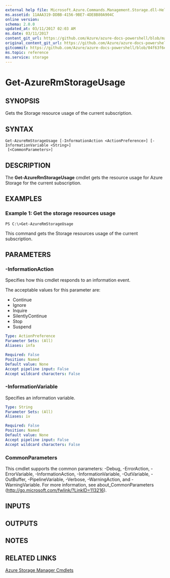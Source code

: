 ```yaml
---
external help file: Microsoft.Azure.Commands.Management.Storage.dll-Help.xml
ms.assetid: 11AAA319-DDBB-4156-9BE7-4DE8B80A904C
online version:
schema: 2.0.0
updated_at: 03/11/2017 02:03 AM
ms.date: 03/11/2017
content_git_url: https://github.com/Azure/azure-docs-powershell/blob/master/azureps-cmdlets-docs/ResourceManager/AzureRM.Storage/v2.7.0/Get-AzureRmStorageUsage.md
original_content_git_url: https://github.com/Azure/azure-docs-powershell/blob/master/azureps-cmdlets-docs/ResourceManager/AzureRM.Storage/v2.7.0/Get-AzureRmStorageUsage.md
gitcommit: https://github.com/Azure/azure-docs-powershell/blob/04f63f6e685743ace2c57eb157574e34e8610b1c
ms.topic: reference
ms.service: storage
---
```


# Get-AzureRmStorageUsage

## SYNOPSIS
Gets the Storage resource usage of the current subscription.

## SYNTAX

```
Get-AzureRmStorageUsage [-InformationAction <ActionPreference>] [-InformationVariable <String>]
 [<CommonParameters>]
```

## DESCRIPTION
The **Get-AzureRmStorageUsage** cmdlet gets the resource usage for Azure Storage for the current subscription.

## EXAMPLES

### Example 1: Get the storage resources usage
```
PS C:\>Get-AzureRmStorageUsage
```

This command gets the Storage resources usage of the current subscription.

## PARAMETERS

### -InformationAction
Specifies how this cmdlet responds to an information event.

The acceptable values for this parameter are:

- Continue
- Ignore
- Inquire
- SilentlyContinue
- Stop
- Suspend

```yaml
Type: ActionPreference
Parameter Sets: (All)
Aliases: infa

Required: False
Position: Named
Default value: None
Accept pipeline input: False
Accept wildcard characters: False
```

### -InformationVariable
Specifies an information variable.

```yaml
Type: String
Parameter Sets: (All)
Aliases: iv

Required: False
Position: Named
Default value: None
Accept pipeline input: False
Accept wildcard characters: False
```

### CommonParameters
This cmdlet supports the common parameters: -Debug, -ErrorAction, -ErrorVariable, -InformationAction, -InformationVariable, -OutVariable, -OutBuffer, -PipelineVariable, -Verbose, -WarningAction, and -WarningVariable. For more information, see about_CommonParameters (http://go.microsoft.com/fwlink/?LinkID=113216).

## INPUTS

## OUTPUTS

## NOTES

## RELATED LINKS

[Azure Storage Manager Cmdlets](./AzureRM.Storage.md)


